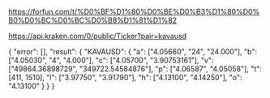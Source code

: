 https://forfun.com/t/%D0%BF%D1%80%D0%BE%D0%B3%D1%80%D0%B0%D0%BC%D0%BC%D0%B8%D1%81%D1%82 

https://api.kraken.com/0/public/Ticker?pair=kavausd 

{
    "error": [],
    "result": {
        "KAVAUSD": {
            "a": ["4.05660", "24", "24.000"],
            "b": ["4.05030", "4", "4.000"],
            "c": ["4.05700", "3.90753161"],
            "v": ["49864.36898729", "349722.54584876"],
            "p": ["4.06587", "4.05058"],
            "t": [411, 1510],
            "l": ["3.97750", "3.91790"],
            "h": ["4.13100", "4.14250"],
            "o": "4.13100"
        }
    }
}
